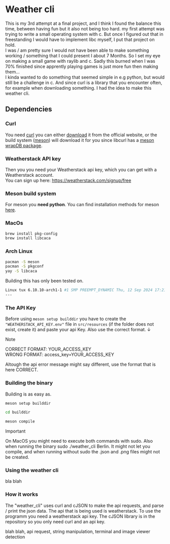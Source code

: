 # Weather cli

This is my 3rd attempt at a final project, and I think I found the balance this time, between having fun but it also not being too hard.
my first attempt was trying to write a small operating system with c. But once I figured out that in freestanding I would have to implement libc myself, I put that project on hold.  
I was / am pretty sure I would not have been able to make something working / something that I could present I about 7 Months. So I set my eye on making a small game with raylib and c. Sadly this burned when I was 70% finished since apprently playing games is just more fun then making them...  
I kinda wanted to do something that seemed simple in e.g python, but would still be a challenge in c. And since curl is a library that you encounter often, for example when downloading something. I had the idea to make this weather cli.

## Dependencies

### Curl
You need [curl](https://curl.se) you can either [download](https://curl.se/download.html) it from the official website, or the build system ([meson](https://mesonbuild.com/index.html)) will download it for you since libcurl has a [meson wrapDB package](https://mesonbuild.com/Wrapdb-projects.html).

### Weatherstack API key
Then you you need your Weatherstack api key, which you can get with a Weatherstack account.  
You can sign up here: https://weatherstack.com/signup/free  

### Meson build system
For meson you **need python**. You can find installation methods for meson [here](https://mesonbuild.com/Getting-meson.html).

### MacOs 

```sh
brew install pkg-config 
brew install libcaca
```

### Arch Linux
```sh
pacman -S meson
pacman -S pkgconf
yay -S libcaca
```

Building this has only been tested on.  
```sh
Linux tux 6.10.10-arch1-1 #1 SMP PREEMPT_DYNAMIC Thu, 12 Sep 2024 17:21:02 +0000 x86_64 GNU/Linux
---
```

### The API Key

Before using ```meson setup builddir``` you have to create the `"WEATHERSTACK_API_KEY.env"` 
file in `src/resources` (if the folder does not exist, create it) and paste your api Key.
Also use the correct format. ↓


> [!NOTE]
> CORRECT FORMAT: YOUR_ACCESS_KEY  
> WRONG FORMAT: access_key=YOUR_ACCESS_KEY  

Altough the api error message might say different, use the format that is here CORRECT.

### Building the binary

Building is as easy as.  
```sh
meson setup builddir

cd builddir

meson compile
```

> [!Important]
> On MacOS you might need to execute both commands with sudo.
> Also when running the binary sudo ./weather_cli Berlin.
> It might not let you compile, and when running without sudo the .json 
> and .png files might not be created.



###  Using the weather cli

bla blah

### How it works

The "weather_cli" uses curl and cJSON to make the api requests, and parse / print the json data. 
The api that is being used is weatherstack. To use the programm you need a weatherstack api key.
The cJSON library is in the repository so you only need curl and an api key.  


blah blah, api request, string manipulation, terminal and image viewer detection
